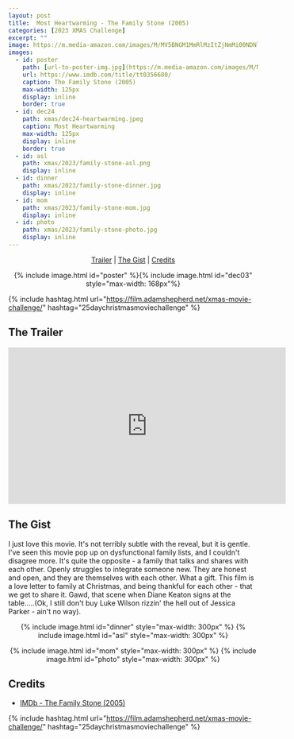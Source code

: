 ```yaml
---
layout: post
title:  Most Heartwarming - The Family Stone (2005)
categories: [2023 XMAS Challenge]
excerpt: ""
image: https://m.media-amazon.com/images/M/MV5BNGM1MmRlMzItZjNmMi00NDNlLTgxYjktMzE0OWJmYTk2YTgxXkEyXkFqcGdeQXVyMjUzOTY1NTc@._V1_QL75_UX100_CR0,1,100,148_.jpg
images:
  - id: poster
    path: [url-to-poster-img.jpg](https://m.media-amazon.com/images/M/MV5BNGM1MmRlMzItZjNmMi00NDNlLTgxYjktMzE0OWJmYTk2YTgxXkEyXkFqcGdeQXVyMjUzOTY1NTc@._V1_QL75_UX100_CR0,1,100,148_.jpg)
    url: https://www.imdb.com/title/tt0356680/
    caption: The Family Stone (2005)
    max-width: 125px
    display: inline
    border: true
  - id: dec24
    path: xmas/dec24-heartwarming.jpeg
    caption: Most Heartwarming	
    max-width: 125px
    display: inline
    border: true
  - id: asl
    path: xmas/2023/family-stone-asl.png
    display: inline
  - id: dinner
    path: xmas/2023/family-stone-dinner.jpg
    display: inline
  - id: mom
    path: xmas/2023/family-stone-mom.jpg
    display: inline
  - id: photo
    path: xmas/2023/family-stone-photo.jpg
    display: inline
---
```


<div style="text-align: center">
  <p><a href="#the-trailer">Trailer</a> | <a href="#the-gist">The Gist</a> | <a href="#credits">Credits</a></p>
  <p>{% include image.html id="poster" %}{% include image.html id="dec03" style="max-width: 168px"%}</p>
</div>

{% include hashtag.html url="https://film.adamshepherd.net/xmas-movie-challenge/" hashtag="25daychristmasmoviechallenge" %}

## The Trailer 

<div style="text-align: center">
  <iframe width="560" height="315" src="https://www.youtube.com/embed/ps8DhuMfScQ?si=Oe_5ZMUeNZNnOA33" title="YouTube video player" frameborder="0" allow="accelerometer; autoplay; clipboard-write; encrypted-media; gyroscope; picture-in-picture; web-share" allowfullscreen></iframe>
</div>

## The Gist

I just love this movie. It's not terribly subtle with the reveal, but it is gentle. I've seen this movie pop up on dysfunctional family lists, and I couldn't disagree more. It's quite the opposite - a family that talks and shares with each other. Openly struggles to integrate someone new.  They are honest and open, and they are themselves with each other. What a gift. This film is a love letter to family at Christmas, and being thankful for each other - that we get to share it. Gawd, that scene when Diane Keaton signs at the table.....(Ok, I still don't buy Luke Wilson rizzin' the hell out of Jessica Parker - ain't no way).

<div style="text-align: center">
  {% include image.html id="dinner" style="max-width: 300px" %}
  {% include image.html id="asl" style="max-width: 300px" %}
  
  {% include image.html id="mom" style="max-width: 300px" %}
  {% include image.html id="photo" style="max-width: 300px" %}
</div>

## Credits

* [IMDb - The Family Stone (2005)](https://www.imdb.com/title/tt0356680/)


{% include hashtag.html url="https://film.adamshepherd.net/xmas-movie-challenge/" hashtag="25daychristmasmoviechallenge" %}

<p>&nbsp;</p>
